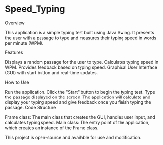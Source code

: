 # Speed_Typing

Overview

This application is a simple typing test built using Java Swing. It presents the user with a passage to type and measures their typing speed in words per minute (WPM).

Features

Displays a random passage for the user to type.
Calculates typing speed in WPM.
Provides feedback based on typing speed.
Graphical User Interface (GUI) with start button and real-time updates.

How to Use

Run the application.
Click the "Start" button to begin the typing test.
Type the passage displayed on the screen.
The application will calculate and display your typing speed and give feedback once you finish typing the passage.
Code Structure

Frame class: The main class that creates the GUI, handles user input, and calculates typing speed.
Main class: The entry point of the application, which creates an instance of the Frame class.


This project is open-source and available for use and modification.
